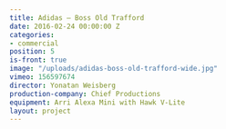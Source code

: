 ```yaml
---
title: Adidas — Boss Old Trafford
date: 2016-02-24 00:00:00 Z
categories:
- commercial
position: 5
is-front: true
image: "/uploads/adidas-boss-old-trafford-wide.jpg"
vimeo: 156597674
director: Yonatan Weisberg
production-company: Chief Productions
equipment: Arri Alexa Mini with Hawk V-Lite
layout: project
---
```


